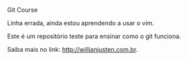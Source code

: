 Git Course

Linha errada, ainda estou aprendendo a usar o vim.

Este é um repositório teste para ensinar como o git funciona.

Saiba mais no link: http://willianjusten.com.br.
